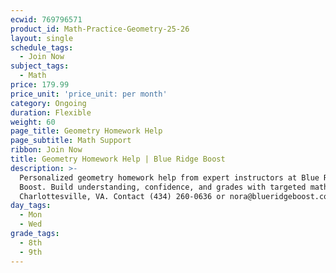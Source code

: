 ```yaml
---
ecwid: 769796571
product_id: Math-Practice-Geometry-25-26
layout: single
schedule_tags:
  - Join Now
subject_tags:
  - Math
price: 179.99
price_unit: 'price_unit: per month'
category: Ongoing
duration: Flexible
weight: 60
page_title: Geometry Homework Help
page_subtitle: Math Support
ribbon: Join Now
title: Geometry Homework Help | Blue Ridge Boost
description: >-
  Personalized geometry homework help from expert instructors at Blue Ridge
  Boost. Build understanding, confidence, and grades with targeted math support.
  Charlottesville, VA. Contact (434) 260-0636 or nora@blueridgeboost.com .
day_tags:
  - Mon
  - Wed
grade_tags:
  - 8th
  - 9th
---
```


